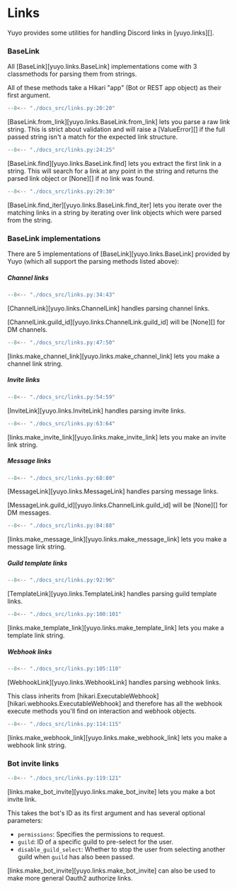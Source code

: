 # Links

Yuyo provides some utilities for handling Discord links in [yuyo.links][].

### BaseLink

All [BaseLink][yuyo.links.BaseLink] implementations come with 3
classmethods for parsing them from strings.

All of these methods take a Hikari "app" (Bot or REST app object) as their
first argument.

```py
--8<-- "./docs_src/links.py:20:20"
```

[BaseLink.from_link][yuyo.links.BaseLink.from_link] lets you parse a raw link
string. This is strict about validation and will raise a [ValueError][] if the
full passed string isn't a match for the expected link structure.

```py
--8<-- "./docs_src/links.py:24:25"
```

[BaseLink.find][yuyo.links.BaseLink.find] lets you extract the first link in a
string. This will search for a link at any point in the string and returns the
parsed link object or [None][] if no link was found.

```py
--8<-- "./docs_src/links.py:29:30"
```

[BaseLink.find_iter][yuyo.links.BaseLink.find_iter] lets you iterate over the
matching links in a string by iterating over link objects which were parsed
from the string.

### BaseLink implementations

There are 5 implementations of [BaseLink][yuyo.links.BaseLink] provided by
Yuyo (which all support the parsing methods listed above):

##### Channel links

```py
--8<-- "./docs_src/links.py:34:43"
```

[ChannelLink][yuyo.links.ChannelLink] handles parsing channel links.

[ChannelLink.guild_id][yuyo.links.ChannelLink.guild_id] will be [None][] for
DM channels.

```py
--8<-- "./docs_src/links.py:47:50"
```

[links.make_channel_link][yuyo.links.make_channel_link] lets you make a channel
link string.

##### Invite links

```py
--8<-- "./docs_src/links.py:54:59"
```

[InviteLink][yuyo.links.InviteLink] handles parsing invite links.

```py
--8<-- "./docs_src/links.py:63:64"
```

[links.make_invite_link][yuyo.links.make_invite_link] lets you make an invite
link string.

##### Message links

```py
--8<-- "./docs_src/links.py:68:80"
```

[MessageLink][yuyo.links.MessageLink] handles parsing message links.

[MessageLink.guild_id][yuyo.links.ChannelLink.guild_id] will be [None][] for
DM messages.

```py
--8<-- "./docs_src/links.py:84:88"
```

[links.make_message_link][yuyo.links.make_message_link] lets you make a message
link string.

##### Guild template links

```py
--8<-- "./docs_src/links.py:92:96"
```

[TemplateLink][yuyo.links.TemplateLink] handles parsing guild template links.

```py
--8<-- "./docs_src/links.py:100:101"
```

[links.make_template_link][yuyo.links.make_template_link] lets you make a
template link string.

##### Webhook links

```py
--8<-- "./docs_src/links.py:105:110"
```

[WebhookLink][yuyo.links.WebhookLink] handles parsing webhook links.

This class inherits from [hikari.ExecutableWebhook][hikari.webhooks.ExecutableWebhook] and
therefore has all the webhook execute methods you'll find on interaction and webhook objects.

```py
--8<-- "./docs_src/links.py:114:115"
```

[links.make_webhook_link][yuyo.links.make_webhook_link] lets you make a webhook
link string.


### Bot invite links

```py
--8<-- "./docs_src/links.py:119:121"
```

[links.make_bot_invite][yuyo.links.make_bot_invite] lets you make a bot invite link.

This takes the bot's ID as its first argument and has several optional parameters:

- `permissions`: Specifies the permissions to request.
- `guild`: ID of a specific guild to pre-select for the user.
- `disable_guild_select`: Whether to stop the user from selecting another guild when
  `guild` has also been passed.

[links.make_bot_invite][yuyo.links.make_bot_invite] can also be used to make
more general Oauth2 authorize links.
